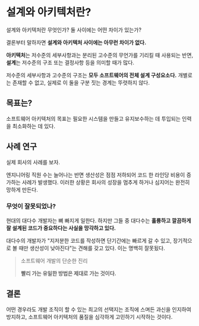 # 설계와 아키텍처란?

설계와 아키텍처란 무엇인가? 둘 사이에는 어떤 차이가 있는가?

결론부터 말하자면 **설계와 아키텍처 사이에는 아무런 차이가 없다.**

**아키텍처**는 저수준의 세부사항과는 분리된 고수준의 무언가를 기리킬 때 사용되는 반면, **설계**는 저수준의 구조 또는 결정사항 등을 의미할 때가 많다.

저수준의 세부사항과 고수준의 구조는 **모두 소프트웨어의 전체 설계 구성요소다.** 개별로는 존재할 수 없고, 실제로 이 둘을 구분 짓는 경계는 뚜렷하지 않다.

## 목표는?

소프트웨어 아키텍처의 목표는 필요한 시스템을 만들고 유지보수하는 데 투입되는 인력을 최소화하는 데 있다.

## 사례 연구

실제 회사의 사례를 보자.

엔지니어링 직원 수는 늘어나는 반면 생산성은 점점 저하되어 코드 한 라인당 비용이 증가하는 사례가 발생했다. 이러한 상황은 회사의 성장을 멈추게 하거나 심지어는 완전히 망하게 만든다.

### 무엇이 잘못되었나?

현대의 대다수 개발자는 뼈 빠지게 일한다. 하지만 그들 중 대다수는 **훌륭하고 깔끔하게 잘 설계된 코드가 중요하다는 사실을 망각하고 있다.**

대다수의 개발자가 "지저분한 코드를 작성하면 단기간에는 빠르게 갈 수 있고, 장기적으로 볼 때만 생산성이 낮아진다"는 견해를 갖고 있다. 이는 명백히 잘못됬다.

> 소프트웨어 개발의 단순한 진리
> 
> **빨리 가는 유일한 방법은 제대로 가는 것이다.**

## 결론

어떤 경우라도 개발 조직이 할 수 있는 최고의 선택지는 조직에 스며든 과신을 인지하여 방지하고, 소프트웨어 아키텍처의 품질을 심각하게 고민하기 시작하는 것이다.